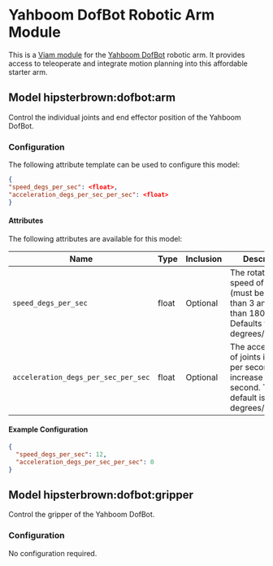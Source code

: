 # Yahboom DofBot Robotic Arm Module

This is a [Viam module](https://docs.viam.com/how-tos/create-module/) for the [Yahboom DofBot](https://category.yahboom.net/collections/r-robotics-arm/products/dofbot-pi) robotic arm.
It provides access to teleoperate and integrate motion planning into this affordable starter arm.

## Model hipsterbrown:dofbot:arm

Control the individual joints and end effector position of the Yahboom DofBot.

### Configuration
The following attribute template can be used to configure this model:

```json
{
"speed_degs_per_sec": <float>,
"acceleration_degs_per_sec_per_sec": <float>
}
```

#### Attributes

The following attributes are available for this model:

| Name          | Type   | Inclusion | Description                |
|---------------|--------|-----------|----------------------------|
| `speed_degs_per_sec` | float  | Optional  |The rotational speed of the joints (must be greater than 3 and less than 180). Defaults to 10 degrees/second. |
| `acceleration_degs_per_sec_per_sec` | float | Optional  | The acceleration of joints in radians per second increase per second. The default is 20 degrees/second^2 |

#### Example Configuration

```json
{
  "speed_degs_per_sec": 12,
  "acceleration_degs_per_sec_per_sec": 0
}
```

## Model hipsterbrown:dofbot:gripper

Control the gripper of the Yahboom DofBot.

### Configuration

No configuration required.
